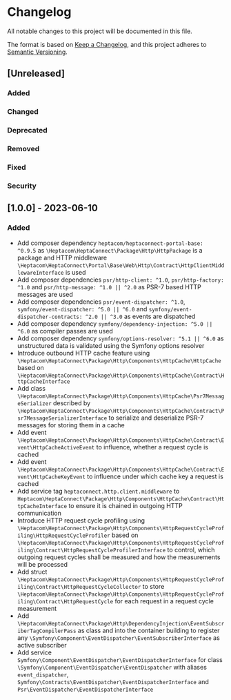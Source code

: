 # Changelog

All notable changes to this project will be documented in this file.

The format is based on [Keep a Changelog](https://keepachangelog.com/en/1.0.0/),
and this project adheres to [Semantic Versioning](https://semver.org/spec/v2.0.0.html).

## [Unreleased]

### Added

### Changed

### Deprecated

### Removed

### Fixed

### Security

## [1.0.0] - 2023-06-10

### Added

- Add composer dependency `heptacom/heptaconnect-portal-base: ^0.9.5` as `\Heptacom\HeptaConnect\Package\Http\HttpPackage` is a package and HTTP middleware `\Heptacom\HeptaConnect\Portal\Base\Web\Http\Contract\HttpClientMiddlewareInterface` is used
- Add composer dependencies `psr/http-client: ^1.0`, `psr/http-factory: ^1.0` and `psr/http-message: ^1.0 || ^2.0` as PSR-7 based HTTP messages are used
- Add composer dependencies `psr/event-dispatcher: ^1.0`, `symfony/event-dispatcher: ^5.0 || ^6.0` and `symfony/event-dispatcher-contracts: ^2.0 || ^3.0` as events are dispatched
- Add composer dependency `symfony/dependency-injection: ^5.0 || ^6.0` as compiler passes are used
- Add composer dependency `symfony/options-resolver: ^5.1 || ^6.0` as unstructured data is validated using the Symfony options resolver
- Introduce outbound HTTP cache feature using `\Heptacom\HeptaConnect\Package\Http\Components\HttpCache\HttpCache` based on `\Heptacom\HeptaConnect\Package\Http\Components\HttpCache\Contract\HttpCacheInterface`
- Add class `\Heptacom\HeptaConnect\Package\Http\Components\HttpCache\Psr7MessageSerializer` described by `\Heptacom\HeptaConnect\Package\Http\Components\HttpCache\Contract\Psr7MessageSerializerInterface` to serialize and deserialize PSR-7 messages for storing them in a cache
- Add event `\Heptacom\HeptaConnect\Package\Http\Components\HttpCache\Contract\Event\HttpCacheActiveEvent` to influence, whether a request cycle is cached
- Add event `\Heptacom\HeptaConnect\Package\Http\Components\HttpCache\Contract\Event\HttpCacheKeyEvent` to influence under which cache key a request is cached
- Add service tag `heptaconnect.http.client.middleware` to `Heptacom\HeptaConnect\Package\Http\Components\HttpCache\Contract\HttpCacheInterface` to ensure it is chained in outgoing HTTP communication
- Introduce HTTP request cycle profiling using `\Heptacom\HeptaConnect\Package\Http\Components\HttpRequestCycleProfiling\HttpRequestCycleProfiler` based on `\Heptacom\HeptaConnect\Package\Http\Components\HttpRequestCycleProfiling\Contract\HttpRequestCycleProfilerInterface` to control, which outgoing request cycles shall be measured and how the measurements will be processed
- Add struct `\Heptacom\HeptaConnect\Package\Http\Components\HttpRequestCycleProfiling\Contract\HttpRequestCycleCollector` to store `\Heptacom\HeptaConnect\Package\Http\Components\HttpRequestCycleProfiling\Contract\HttpRequestCycle` for each request in a request cycle measurement
- Add `\Heptacom\HeptaConnect\Package\Http\DependencyInjection\EventSubscriberTagCompilerPass` as class and into the container building to register any `\Symfony\Component\EventDispatcher\EventSubscriberInterface` as active subscriber
- Add service `Symfony\Component\EventDispatcher\EventDispatcherInterface` for class `\Symfony\Component\EventDispatcher\EventDispatcher` with aliases `event_dispatcher`, `Symfony\Contracts\EventDispatcher\EventDispatcherInterface` and `Psr\EventDispatcher\EventDispatcherInterface`

